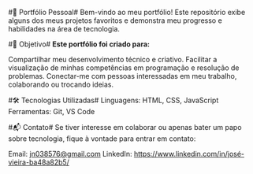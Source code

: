 #💼 Portfólio Pessoal#
Bem-vindo ao meu portfólio! Este repositório exibe alguns dos meus projetos favoritos e demonstra meu progresso e habilidades na área de tecnologia.

#🎯 Objetivo#
**Este portfólio foi criado para:**

Compartilhar meu desenvolvimento técnico e criativo.
Facilitar a visualização de minhas competências em programação e resolução de problemas.
Conectar-me com pessoas interessadas em meu trabalho, colaborando ou trocando ideias.

#🛠️ Tecnologias Utilizadas#
Linguagens: HTML, CSS, JavaScript
Ferramentas: Git, VS Code

#📬 Contato#
Se tiver interesse em colaborar ou apenas bater um papo sobre tecnologia, fique à vontade para entrar em contato:

Email: jn038576@gmail.com
LinkedIn: https://www.linkedin.com/in/josé-vieira-ba48a82b5/
